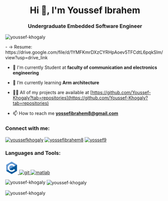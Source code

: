 <h1 align="center">Hi 👋, I'm Youssef Ibrahem</h1>
<h3 align="center">Undergraduate Embedded Software Engineer</h3>

<p align="left"> <img src="https://komarev.com/ghpvc/?username=youssef-khogaly&label=Profile%20views&color=0e75b6&style=flat" alt="youssef-khogaly" /> </p>
-  -> Resume: https://drive.google.com/file/d/1YMFKmrDXzCYRHpAoev5TFCdtL6pqkSlm/view?usp=drive_link

- 🔭 I'm currently Student at **faculty of communication and electronics engineering**

- 🌱 I’m currently learning **Arm architecture**

- 👨‍💻 All of my projects are available at [https://github.com/Youssef-Khogaly?tab=repositories](https://github.com/Youssef-Khogaly?tab=repositories)

- 📫 How to reach me **yossefibrahem8@gmail.com**
  
<h3 align="left">Connect with me:</h3>
<p align="left">
<a href="https://linkedin.com/in/youssefkhogaly" target="blank"><img align="center" src="https://raw.githubusercontent.com/rahuldkjain/github-profile-readme-generator/master/src/images/icons/Social/linked-in-alt.svg" alt="youssefkhogaly" height="30" width="40" /></a>
<a href="https://www.hackerrank.com/yossefibrahem8" target="blank"><img align="center" src="https://raw.githubusercontent.com/rahuldkjain/github-profile-readme-generator/master/src/images/icons/Social/hackerrank.svg" alt="yossefibrahem8" height="30" width="40" /></a>
<a href="https://www.leetcode.com/yossef9" target="blank"><img align="center" src="https://raw.githubusercontent.com/rahuldkjain/github-profile-readme-generator/master/src/images/icons/Social/leet-code.svg" alt="yossef9" height="30" width="40" /></a>
</p>

<h3 align="left">Languages and Tools:</h3>
<p align="left"> <a href="https://www.cprogramming.com/" target="_blank" rel="noreferrer"> <img src="https://raw.githubusercontent.com/devicons/devicon/master/icons/c/c-original.svg" alt="c" width="40" height="40"/> </a> <a href="https://git-scm.com/" target="_blank" rel="noreferrer"> <img src="https://www.vectorlogo.zone/logos/git-scm/git-scm-icon.svg" alt="git" width="40" height="40"/> </a> <a href="https://www.mathworks.com/" target="_blank" rel="noreferrer"> <img src="https://upload.wikimedia.org/wikipedia/commons/2/21/Matlab_Logo.png" alt="matlab" width="40" height="40"/> </a> </p>

<p><img align="left" src="https://github-readme-stats.vercel.app/api/top-langs?username=youssef-khogaly&show_icons=true&locale=en&layout=compact" alt="youssef-khogaly" /></p>

<p>&nbsp;<img align="center" src="https://github-readme-stats.vercel.app/api?username=youssef-khogaly&show_icons=true&locale=en" alt="youssef-khogaly" /></p>

<p><img align="center" src="https://github-readme-streak-stats.herokuapp.com/?user=youssef-khogaly&" alt="youssef-khogaly" /></p>

